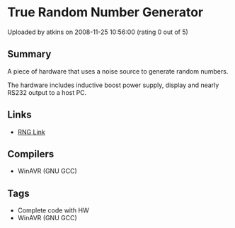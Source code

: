 # True Random Number Generator

Uploaded by atkins on 2008-11-25 10:56:00 (rating 0 out of 5)

## Summary

A piece of hardware that uses a noise source to generate random numbers.  

The hardware includes inductive boost power supply, display and nearly RS232 output to a host PC.

## Links

- [RNG Link](http://www.nanobox.endoftheinternet.org/Download/files/RNG/rng.html)

## Compilers

- WinAVR (GNU GCC)

## Tags

- Complete code with HW
- WinAVR (GNU GCC)
